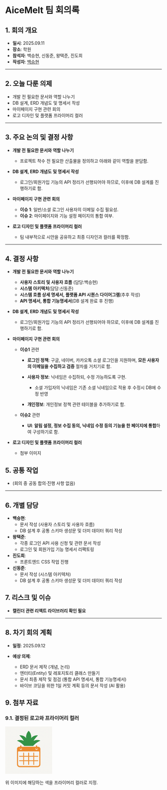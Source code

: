 # AiceMelt 팀 회의록

## 1. 회의 개요

* **일시**: 2025.09.11
* **장소**: 학원
* **참석자**: 백승현, 신동준, 왕택준, 진도희
* **작성자**: [백승현](https://https://github.com/Sirosho)

---

## 2. 오늘 다룬 의제

* 개발 전 필요한 문서와 역할 나누기
* DB 설계, ERD 개념도 및 명세서 작성
* 마이페이지 구현 관련 회의
* 로고 디자인 및 플랫폼 프라이머리 컬러

---

## 3. 주요 논의 및 결정 사항

* **개발 전 필요한 문서와 역할 나누기**

    * 프로젝트 착수 전 필요한 산출물을 정의하고 아래와 같이 역할을 분담함.


* **DB 설계, ERD 개념도 및 명세서 작성**

    * 로그인/회원가입 기능의 API 정리가 선행되어야 하므로, 이후에 DB 설계를 진행하기로 함.

* **마이페이지 구현 관련 회의**

    * **이슈 1**: 일반/소셜 로그인 사용자의 이메일 수집 필요성.
    * **이슈 2**: 마이페이지와 기능 설정 페이지의 통합 여부.


* **로고 디자인 및 플랫폼 프라이머리 컬러**

    * 팀 내부적으로 시안을 공유하고 최종 디자인과 컬러를 확정함.

---




## 4. 결정 사항

* **개발 전 필요한 문서와 역할 나누기**

    * **사용자 스토리 및 사용자 흐름** (담당:백승현)
    * **시스템 아키텍처**(담당:신동준)
    * **시스템 흐름 상세 명세서, 플랫폼 API 시퀀스 다이어그램**(추후 작성)
    * **API 명세서, 통합 기능명세서**(DB 설계 완료 후 진행)


* **DB 설계, ERD 개념도 및 명세서 작성**

    * 로그인/회원가입 기능의 API 정리가 선행되어야 하므로, 이후에 DB 설계를 진행하기로 함.


* **마이페이지 구현 관련 회의**

     * **이슈1** 관련

        - **로그인 정책**: 구글, 네이버, 카카오톡 소셜 로그인을 지원하며, **모든 사용자의 이메일을 수집하고 검증** 절차를 거치기로 함.
            
        - **사용자 정보**: 닉네임은 수집하되, 수정 가능하도록 구현.
            - 소셜 가입자의 닉네임은 기존 소셜 닉네임으로 적용 후 수정시 DB에 수정 반영
            
        - **개인정보**: 개인정보 정책 관련 테이블을 추가하기로 함.

     * **이슈2** 관련

         - **UI**: **알림 설정, 정보 수집 동의, 닉네임 수정 등의 기능을 한 페이지에 통합**하여 구성하기로 함.


* **로고 디자인 및 플랫폼 프라이머리 컬러**

    * 첨부 이미지





## 5. 공통 작업

* (회의 중 공동 합의·진행 사항 없음)

---

## 6. 개별 담당

* **백승현**:
    * 문서 작성 (사용자 스토리 및 사용자 흐름)
    * DB 설계 후 공통 스키마 생성문 및 더미 데이터 쿼리 작성
* **왕택준**:
    * 각종 로그인 API 사용 신청 및 관련 문서 작성
    * 로그인 및 회원가입 기능 명세서 리팩토링
* **진도희**:
    * 프론트엔드 CSS 작업 진행
* **신동준**:
    * 문서 작성 (시스템 아키텍처)
    * DB 설계 후 공통 스키마 생성문 및 더미 데이터 쿼리 작성

## 7. 리스크 및 이슈

* **캘린더 관련 리액트 라이브러리 확인 필요**

---

## 8. 차기 회의 계획 

* **일정**: 2025.09.12

* **예상 의제**:
    * ERD 문서 제작 (개념, 논리)
    * 엔터티(Entity) 및 레포지토리 클래스 만들기
    * 문서 최종 제작 및 점검 (통합 API 명세서, 통합 기능명세서)
    * 바이브 코딩을 위한 1일 커밋 계획 등의 문서 작성 (AI 활용)






## 9. 첨부 자료

### 9.1. 결정된 로고와 프라이머리 컬러

<img src="./img/0910/0910_logo_2.webp" width="30%" alt="이미지">

위 이미지에 해당하는 색을 프라이머리 컬러로 지정.